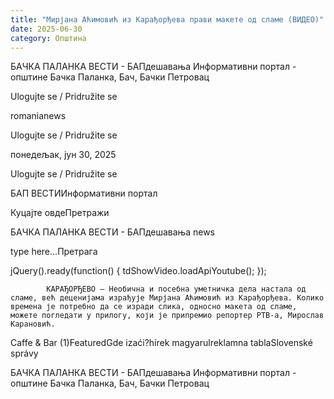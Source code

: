 ```yaml
---
title: "Мирјана Аћимовић из Карађорђева прави макете од сламе (ВИДЕО)"
date: 2025-06-30
category: Општина
---
```


БАЧКА ПАЛАНКА ВЕСТИ - БАПдешавања Информативни портал - општине Бачка Паланка, Бач, Бачки Петровац

Ulogujte se / Pridružite se

romanianews

Ulogujte se / Pridružite se

понедељак, јун 30, 2025

Ulogujte se / Pridružite se

БАП ВЕСТИИнформативни портал

Куцајте овдеПретражи

БАЧКА ПАЛАНКА ВЕСТИ - БАПдешавања news

type here...Претрага

jQuery().ready(function() {
                            tdShowVideo.loadApiYoutube(); 
                        });
                        
                    
            КАРАЂОРЂЕВО – Необична и посебна уметничка дела настала од сламе, већ деценијама израђује Мирјана Аћимовић из Карађорђева. Колико времена је потребно да се изради слика, односно макета од сламе, можете погледати у прилогу, који је припремио репортер РТВ-а, Мирослав Карановић.

Caffe & Bar (1)FeaturedGde izaći?hírek magyarulreklamna tablaSlovenské správy

БАЧКА ПАЛАНКА ВЕСТИ - БАПдешавања Информативни портал - општине Бачка Паланка, Бач, Бачки Петровац
